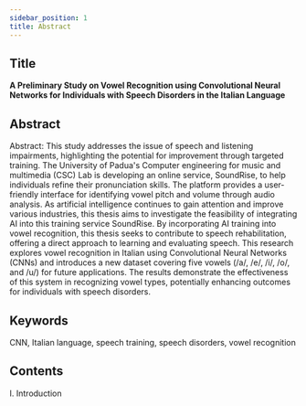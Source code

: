 ```yaml
---
sidebar_position: 1
title: Abstract
---
```



## Title

**A Preliminary Study on Vowel Recognition using Convolutional Neural Networks for Individuals with Speech Disorders in the Italian Language**

## Abstract

Abstract: This study addresses the issue of speech and listening impairments, highlighting the potential for improvement through targeted training. The University of Padua's Computer engineering for music and multimedia (CSC) Lab is developing an online service, SoundRise, to help individuals refine their pronunciation skills. The platform provides a user-friendly interface for identifying vowel pitch and volume through audio analysis. As artificial intelligence continues to gain attention and improve various industries, this thesis aims to investigate the feasibility of integrating AI into this training service SoundRise. By incorporating AI training into vowel recognition, this thesis seeks to contribute to speech rehabilitation, offering a direct approach to learning and evaluating speech. This research explores vowel recognition in Italian using Convolutional Neural Networks (CNNs) and introduces a new dataset covering five vowels (/a/, /e/, /i/, /o/, and /u/) for future applications. The results demonstrate the effectiveness of this system in recognizing vowel types, potentially enhancing outcomes for individuals with speech disorders. 

## Keywords

CNN, Italian language, speech training, speech disorders, vowel recognition

## Contents
I. Introduction

